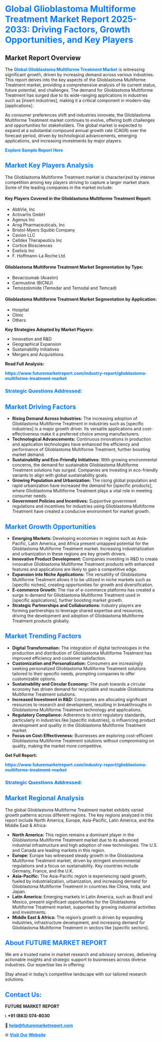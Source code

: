 <h1 style="color: #007BFF;">Global Glioblastoma Multiforme Treatment Market Report 2025-2033: Driving Factors, Growth Opportunities, and Key Players</h1>

<section id="overview">
<h2>Market Report Overview</h2>
<p>The <a href="https://www.futuremarketreport.com/industry-report/glioblastoma-multiforme-treatment-market" style="color: #007BFF; text-decoration: none;"><strong>Global Glioblastoma Multiforme Treatment Market</strong></a> is witnessing significant growth, driven by increasing demand across various industries. This report delves into the key aspects of the Glioblastoma Multiforme Treatment market, providing a comprehensive analysis of its current status, future potential, and challenges. The demand for Glioblastoma Multiforme Treatment has surged due to its wide-ranging applications in industries such as [insert industries], making it a critical component in modern-day [applications].</p>
<p>As consumer preferences shift and industries innovate, the Glioblastoma Multiforme Treatment market continues to evolve, offering both challenges and opportunities for stakeholders. The global market is expected to expand at a substantial compound annual growth rate (CAGR) over the forecast period, driven by technological advancements, emerging applications, and increasing investments by major players.</p>
</section>

<section id="overview">
<p><a href="https://www.futuremarketreport.com/request-sample/reportId=102542" style="color: #007BFF; text-decoration: none;"><strong>Explore Sample Report Here</strong></a></p>
</section>

<section id="key-players">
<h2 style="color: #007BFF;">Market Key Players Analysis</h2>
<p>The Glioblastoma Multiforme Treatment market is characterized by intense competition among key players striving to capture a larger market share. Some of the leading companies in the market include:</p>
<h4>Key Players Covered in the Glioblastoma Multiforme Treatment Report:</h4>
<ul><li>AbbVie, Inc</li><li>Activartis GmbH</li><li>Agenus Inc</li><li>Arog Pharmaceuticals, Inc</li><li>Bristol-Myers Squibb Company</li><li>Cavion LLC</li><li>Celldex Therapeutics Inc</li><li>Cortice Biosciences</li><li>Exelixis Inc</li><li>F. Hoffmann-La Roche Ltd.</li></ul>
<h4>Glioblastoma Multiforme Treatment Market Segmentation by Type:</h4>
<ul><li>Bevacizumab (Avastin)</li><li>Carmustine (BiCNU)</li><li>Temozolomide (Temodar and Temodal and Temcad)</li></ul>

<h4>Glioblastoma Multiforme Treatment Market Segmentation by Application:</h4>
<ul><li>Hospital</li><li>Clinic</li><li>Others</li></ul>
<p><strong>Key Strategies Adopted by Market Players:</strong></p>
<ul>
<li>Innovation and R&D</li>
<li>Geographical Expansion</li>
<li>Sustainability Initiatives</li>
<li>Mergers and Acquisitions</li>
</ul>
</section>

<section>
<p><strong>Read Full Analysis: </strong></p><a href="https://www.futuremarketreport.com/industry-report/glioblastoma-multiforme-treatment-market" style="color: #007BFF; text-decoration: none;"><strong>https://www.futuremarketreport.com/industry-report/glioblastoma-multiforme-treatment-market</strong></a>
<h3 style="color: #007BFF;">Strategic Questions Addressed:</h3>
</section>

<section id="driving-factors">
<h2 style="color: #007BFF;">Market Driving Factors</h2>
<ul>
<li><strong>Rising Demand Across Industries:</strong> The increasing adoption of Glioblastoma Multiforme Treatment in industries such as [specific industries] is a major growth driver. Its versatile applications and cost-effectiveness make it a preferred choice among manufacturers.</li>
<li><strong>Technological Advancements:</strong> Continuous innovations in production and application technologies have enhanced the efficiency and performance of Glioblastoma Multiforme Treatment, further boosting market demand.</li>
<li><strong>Sustainability and Eco-Friendly Initiatives:</strong> With growing environmental concerns, the demand for sustainable Glioblastoma Multiforme Treatment solutions has surged. Companies are investing in eco-friendly variants to align with global sustainability goals.</li>
<li><strong>Growing Population and Urbanization:</strong> The rising global population and rapid urbanization have increased the demand for [specific products], where Glioblastoma Multiforme Treatment plays a vital role in meeting consumer needs.</li>
<li><strong>Government Policies and Incentives:</strong> Supportive government regulations and incentives for industries using Glioblastoma Multiforme Treatment have created a conducive environment for market growth.</li>
</ul>
</section>

<section id="growth-opportunities">
<h2 style="color: #007BFF;">Market Growth Opportunities</h2>
<ul>
<li><strong>Emerging Markets:</strong> Developing economies in regions such as Asia-Pacific, Latin America, and Africa present untapped potential for the Glioblastoma Multiforme Treatment market. Increasing industrialization and urbanization in these regions are key growth drivers.</li>
<li><strong>Innovative Product Development:</strong> Companies investing in R&D to create innovative Glioblastoma Multiforme Treatment products with enhanced features and applications are likely to gain a competitive edge.</li>
<li><strong>Expansion into Niche Applications:</strong> The versatility of Glioblastoma Multiforme Treatment allows it to be utilized in niche markets such as [specific niches], creating opportunities for growth and diversification.</li>
<li><strong>E-commerce Growth:</strong> The rise of e-commerce platforms has created a surge in demand for Glioblastoma Multiforme Treatment used in [specific applications], further boosting market growth.</li>
<li><strong>Strategic Partnerships and Collaborations:</strong> Industry players are forming partnerships to leverage shared expertise and resources, driving the development and adoption of Glioblastoma Multiforme Treatment products globally.</li>
</ul>
</section>

<section id="trending-factors">
<h2 style="color: #007BFF;">Market Trending Factors</h2>
<ul>
<li><strong>Digital Transformation:</strong> The integration of digital technologies in the production and distribution of Glioblastoma Multiforme Treatment has improved efficiency and customer satisfaction.</li>
<li><strong>Customization and Personalization:</strong> Consumers are increasingly seeking personalized Glioblastoma Multiforme Treatment solutions tailored to their specific needs, prompting companies to offer customizable options.</li>
<li><strong>Sustainability and Circular Economy:</strong> The push towards a circular economy has driven demand for recyclable and reusable Glioblastoma Multiforme Treatment solutions.</li>
<li><strong>Increased Investment in R&D:</strong> Companies are allocating significant resources to research and development, resulting in breakthroughs in Glioblastoma Multiforme Treatment technology and applications.</li>
<li><strong>Regulatory Compliance:</strong> Adherence to strict regulatory standards, particularly in industries like [specific industries], is influencing product development and quality in the Glioblastoma Multiforme Treatment market.</li>
<li><strong>Focus on Cost-Effectiveness:</strong> Businesses are exploring cost-efficient Glioblastoma Multiforme Treatment solutions without compromising on quality, making the market more competitive.</li>
</ul>
</section>

<section>
<p><strong>Get Full Report: </strong></p><a href="https://www.futuremarketreport.com/industry-report/glioblastoma-multiforme-treatment-market" style="color: #007BFF; text-decoration: none;"><strong>https://www.futuremarketreport.com/industry-report/glioblastoma-multiforme-treatment-market</strong></a>
<h3 style="color: #007BFF;">Strategic Questions Addressed:</h3>
</section>


<section id="regional-analysis">
<h2 style="color: #007BFF;">Market Regional Analysis</h2>
<p>The global Glioblastoma Multiforme Treatment market exhibits varied growth patterns across different regions. The key regions analyzed in this report include North America, Europe, Asia-Pacific, Latin America, and the Middle East & Africa:</p>
<ul>
<li><strong>North America:</strong> This region remains a dominant player in the Glioblastoma Multiforme Treatment market due to its advanced industrial infrastructure and high adoption of new technologies. The U.S. and Canada are leading markets in this region.</li>
<li><strong>Europe:</strong> Europe has witnessed steady growth in the Glioblastoma Multiforme Treatment market, driven by stringent environmental regulations and a focus on sustainability. Key countries include Germany, France, and the U.K.</li>
<li><strong>Asia-Pacific:</strong> The Asia-Pacific region is experiencing rapid growth, fueled by industrialization, urbanization, and increasing demand for Glioblastoma Multiforme Treatment in countries like China, India, and Japan.</li>
<li><strong>Latin America:</strong> Emerging markets in Latin America, such as Brazil and Mexico, present significant opportunities for the Glioblastoma Multiforme Treatment market, supported by growing industrial activities and investments.</li>
<li><strong>Middle East & Africa:</strong> The region’s growth is driven by expanding industries, infrastructure development, and increasing demand for Glioblastoma Multiforme Treatment in sectors like [specific sectors].</li>
</ul>
</section>

<footer>
<h2 style="color: #007BFF;">About FUTURE MARKET REPORT</h2>
<p>We are a trusted name in market research and advisory services, delivering actionable insights and strategic support to businesses across diverse industries. Our expertise lies in offering:</p>

<p>Stay ahead in today’s competitive landscape with our tailored research solutions.</p>

<h2 style="color: #007BFF;">Contact Us:</h2>
<p><strong>FUTURE MARKET REPORT</strong></p>
<p>📞 <strong>+91 (883) 074-8030</strong></p>
<p>📧 <strong><a href="mailto:help@futuremarketreport.com" style="color: #007BFF;">help@futuremarketreport.com</a></strong></p>
<p>🌐 <strong><a href="https://www.futuremarketreport.com/" style="color: #007BFF;">Visit Our Website</a></strong></p>
</footer>